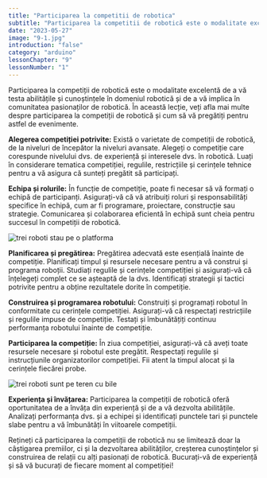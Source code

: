 ```yaml
---
title: "Participarea la competitii de robotica"
subtitle: "Participarea la competitii de robotică este o modalitate excelentă de a vă testa abilitățile și cunoștințele în domeniul robotică și de a vă implica în comunitatea pasionaților de robotică. În această lecție, veți afla mai multe despre participarea la competitii de robotică și cum să vă pregătiți pentru astfel de evenimente."
date: "2023-05-27"
image: "9-1.jpg"
introduction: "false"
category: "arduino"
lessonChapter: "9"
lessonNumber: "1"
---
```



Participarea la competiții de robotică este o modalitate excelentă de a vă testa abilitățile și cunoștințele în domeniul robotică și de a vă implica în comunitatea pasionaților de robotică. În această lecție, veți afla mai multe despre participarea la competiții de robotică și cum să vă pregătiți pentru astfel de evenimente.

**Alegerea competiției potrivite:**
Există o varietate de competiții de robotică, de la niveluri de începător la niveluri avansate. Alegeți o competiție care corespunde nivelului dvs. de experiență și interesele dvs. în robotică. Luați în considerare tematica competiției, regulile, restricțiile și cerințele tehnice pentru a vă asigura că sunteți pregătit să participați.

**Echipa și rolurile:**
În funcție de competiție, poate fi necesar să vă formați o echipă de participanți. Asigurați-vă că vă atribuiți roluri și responsabilități specifice în echipă, cum ar fi programare, proiectare, construcție sau strategie. Comunicarea și colaborarea eficientă în echipă sunt cheia pentru succesul în competiții de robotică.

![trei roboti stau pe o platforma](https://www.firstinspires.org/sites/default/files/uploads/hero_headers/header-image_1.jpg)

**Planificarea și pregătirea:**
Pregătirea adecvată este esențială înainte de competiție. Planificați timpul și resursele necesare pentru a vă construi și programa roboții. Studiați regulile și cerințele competiției și asigurați-vă că înțelegeți complet ce se așteaptă de la dvs. Identificați strategii și tactici potrivite pentru a obține rezultatele dorite în competiție.

**Construirea și programarea robotului:**
Construiți și programați robotul în conformitate cu cerințele competiției. Asigurați-vă că respectați restricțiile și regulile impuse de competiție. Testați și îmbunătățiți continuu performanța robotului înainte de competiție.

**Participarea la competiție:**
În ziua competiției, asigurați-vă că aveți toate resursele necesare și robotul este pregătit. Respectați regulile și instrucțiunile organizatorilor competiției. Fii atent la timpul alocat și la cerințele fiecărei probe.

![trei roboti sunt pe teren cu bile](https://www.unh.edu/unhtoday/sites/default/files/newsroom//2015/03/images/firstoverview-3269.jpg)

**Experiența și învățarea:**
Participarea la competiții de robotică oferă oportunitatea de a învăța din experiență și de a vă dezvolta abilitățile. Analizați performanța dvs. și a echipei și identificați punctele tari și punctele slabe pentru a vă îmbunătăți în viitoarele competiții.

Rețineți că participarea la competiții de robotică nu se limitează doar la câștigarea premiilor, ci și la dezvoltarea abilităților, creșterea cunoștințelor și construirea de relații cu alți pasionați de robotică. Bucurați-vă de experiență și să vă bucurați de fiecare moment al competiției!
